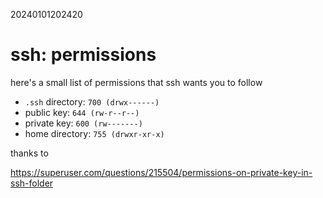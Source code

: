20240101202420

# ssh: permissions

here's a small list of permissions that ssh wants you to follow

* `.ssh` directory: `700 (drwx------)`
* public key: `644 (rw-r--r--)`
* private key: `600 (rw-------)`
* home directory: `755 (drwxr-xr-x)`

thanks to 

<https://superuser.com/questions/215504/permissions-on-private-key-in-ssh-folder>
